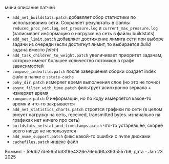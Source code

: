 мини описание патчей

* `add_net_buildstats.patch` добавляет сбор статистики по использованию сети. Сохраняет результаты в файлы `reduced_proc_net.log`, `net_pressure.log` и `current_max_pressure.log` (записывает информацию о нагрузке на сеть в файлы buildstats)
* `add_net_limit.patch` добавляет достижение лимита сети при выборе задачи из очереди (если достигнут лимит, то выбирается *build* задача вместо *fetch*)
* `add_task_children_to_weight.patch` увеличивает приоритет задачам, которые имеют большее количество потомков в графе зависимостей
* `compose_indexfile.patch` после завершения сборки создает index файл в папке с `sstate-cache`
* `poky_dir.patch` измеряет время выполнения слое (но это не точно)
* `async_filter_with_time.patch` фильтрует асинхронно зеркала + измеряет время
* `runqueue.patch` 0 информации, но по коду измеряется какое-то время и что-то закрывается
* `add_net_statistics_charts.patch` строятся графики по сети (в целом рисует нагрузку на сеть, received, transmitted bytes. изначально на графиках нет ничего про сеть)
* `buildstats_netstat_and_timestamps.patch` что-то устаревшее, скорее всего нигде не используется
* `add_nvme_support.patch` фикс какой-то ошибки с nvme дисками
* `cachefiles.patch` индекс файл

Коммит - 59db27de565fb33f9e4326e76ebd6fa3935557b9, дата - Jan 23 2025